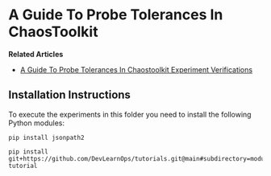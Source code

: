 # A Guide To Probe Tolerances In ChaosToolkit

**Related Articles**
* [A Guide To Probe Tolerances In Chaostoolkit Experiment Verifications](https://blog.devlearnops.com/set-tolerance-values-in-chaostoolkit-experiments)

## Installation Instructions

To execute the experiments in this folder you need to install the following Python modules:

```shell
pip install jsonpath2

pip install git+https://github.com/DevLearnOps/tutorials.git@main#subdirectory=modules/chaostoolkit-tutorial
```
